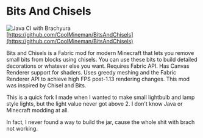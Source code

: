 # Bits And Chisels
![Java CI with Brachyura](https://github.com/CoolMineman/BitsAndChisels/workflows/Java%20CI%20with%20Brachyura/badge.svg)
[https://github.com/CoolMineman/BitsAndChisels](https://github.com/CoolMineman/BitsAndChisels)

Bits and Chisels is a Fabric mod for modern Minecraft that lets you remove small bits from blocks using chisels. You can use these bits to build detailed decorations or whatever else you want. Requires Fabric API. Has Canvas Renderer support for shaders. Uses greedy meshing and the Fabric Renderer API to achieve high FPS post-1.13 rendering changes. This mod was inspired by Chisel and Bits.

This is a quick fork I made when I wanted to make small lightbulb and lamp style lights, but the light value never got above 2. I don't know Java or Minecraft modding at all.

In fact, I never found a way to build the jar, cause the whole shit with brach not working.